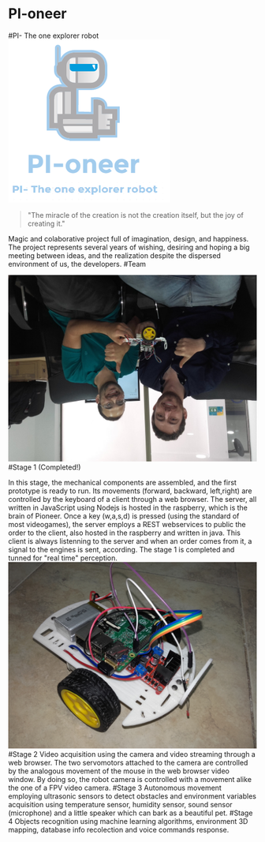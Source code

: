 # PI-oneer 

#PI- The one explorer robot
![Alt text](https://github.com/caaguirreec/PI-oneer/blob/master/gitimages/logo.png "PI-oneer")

>"The miracle of the creation is not the creation itself, but the joy of creating it." 

Magic and colaborative project full of imagination, design, and happiness. 
The project represents several years of wishing, desiring and hoping a big meeting between ideas,
and the realization despite the dispersed environment of us, the developers.
#Team 

![Alt text](https://raw.githubusercontent.com/caaguirreec/PI-oneer/master/gitimages/team.jpg "PI-oneer team")
#Stage 1 (Completed!)

In this stage, the mechanical components are assembled, and the first prototype is ready to run. Its movements (forward, backward, left,right) are controlled by the keyboard of a client through a web browser. The server, all written in JavaScript using Nodejs is hosted in the raspberry, which is the brain of Pioneer. Once a key (w,a,s,d) is pressed (using the standard of most videogames), the server employs a REST webservices to public the order to the client, also hosted in the raspberry and written in java. This client is always listenning to the server and when an order comes from it, a signal to the engines is sent, according. The stage 1 is completed and tunned for "real time" perception. 
![Alt text](https://github.com/caaguirreec/PI-oneer/blob/master/gitimages/20160527_154540.jpg "PI-oneer stage 1 completed!")
#Stage 2
Video acquisition using the camera and video streaming through a web browser. The two servomotors attached to the camera are controlled by the analogous movement of the mouse in the web browser video window. By doing so, the robot camera is controlled with a movement alike the one of a FPV video camera. 
#Stage 3
Autonomous movement employing ultrasonic sensors to detect obstacles and environment variables acquisition using temperature sensor, humidity sensor, sound sensor (microphone) and a little speaker which can bark as a beautiful pet. 
#Stage 4
Objects recognition using machine learning algorithms, environment 3D mapping, database info recolection and voice commands response. 

